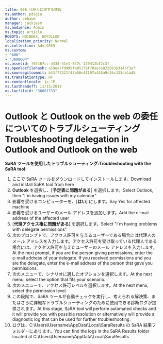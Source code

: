 ```yaml
---
title: 606 代理人に関する情報
ms.author: pdigia
author: pebaum
manager: jackiesm
ms.audience: Admin
ms.topic: article
ROBOTS: NOINDEX, NOFOLLOW
localization_priority: Normal
ms.collection: Adm_O365
ms.custom:
- "606"
- "3800004"
ms.assetid: f67467cc-d434-41e1-847c-120412b12c3f
ms.openlocfilehash: a59ea7fd995fa05179f70ae3a82268363145f3af
ms.sourcegitcommit: b43f77221f47b50c41197a448a9c26c423ce1ad5
ms.translationtype: HT
ms.contentlocale: ja-JP
ms.lasthandoff: 11/15/2019
ms.locfileid: "36661733"
---
```

# <a name="troubleshooting-delegation-in-outlook-and-outlook-on-the-web"></a><span data-ttu-id="0eda5-102">Outlook と Outlook on the web の委任についてのトラブルシューティング</span><span class="sxs-lookup"><span data-stu-id="0eda5-102">Troubleshooting delegation in Outlook and Outlook on the web</span></span>

<span data-ttu-id="0eda5-103">**SaRA ツールを使用したトラブルシューティング:**</span><span class="sxs-lookup"><span data-stu-id="0eda5-103">**Troubleshooting with the SaRA tool:**</span></span>

1. <span data-ttu-id="0eda5-104">[ここ](https://aka.ms/SaRA-SkypeForBusinessSignIn)で SaRA ツールをダウンロードしてインストールします。</span><span class="sxs-lookup"><span data-stu-id="0eda5-104">Download and install SaRA tool from here</span></span>
1. <span data-ttu-id="0eda5-105">**Outlook** を選択し、[**予定表に問題がある**] を選択します。</span><span class="sxs-lookup"><span data-stu-id="0eda5-105">Select Outlook, then "I\`m having issues with my calendar"</span></span>
1. <span data-ttu-id="0eda5-106">影響を受けるコンピューターを、[**はい**] にします。</span><span class="sxs-lookup"><span data-stu-id="0eda5-106">Say Yes for affected machine</span></span>
1. <span data-ttu-id="0eda5-107">影響を受けるユーザーのメール アドレスを追加します。</span><span class="sxs-lookup"><span data-stu-id="0eda5-107">Add the e-mail address of the affected user</span></span>
1. <span data-ttu-id="0eda5-108">[**代理アクセス権に問題がある**] を選択します。</span><span class="sxs-lookup"><span data-stu-id="0eda5-108">Select "I\`m having problems with delegate permissions"</span></span>
1. <span data-ttu-id="0eda5-p101">次のプロンプトで、アクセス許可を与えるユーザーである場合には代理人のメール アドレスを入力します。アクセス許可を受け取っている代理人である場合には、アクセス許可を与えたユーザーのメール アドレスを入力します。</span><span class="sxs-lookup"><span data-stu-id="0eda5-p101">At the next prompt, if you are the person giving permissions, enter the e-mail address of your delegate. If you received permissions and you are the delegate, enter the e-mail address of the person that gave you permissions.</span></span>
1. <span data-ttu-id="0eda5-111">次のメニューで、シナリオに適したオプションを選択します。</span><span class="sxs-lookup"><span data-stu-id="0eda5-111">At the next menu, select the option that fits your scenario.</span></span>
1. <span data-ttu-id="0eda5-112">次のメニューで、アクセス許可レベルを選択します。</span><span class="sxs-lookup"><span data-stu-id="0eda5-112">At the next menu, select the permission level.</span></span>
1. <span data-ttu-id="0eda5-113">この段階で、SaRA ツールが自動チェックを実行し、考えられる解決策、またはさらに詳細なトラブルシューティングのために使用できる診断ログが提供されます。</span><span class="sxs-lookup"><span data-stu-id="0eda5-113">At this stage, SaRA tool will perform automated checks and it will provide you with possible resolution or alternatively will provide a diagnostic log that can be used for further troubleshooting.</span></span>
1. <span data-ttu-id="0eda5-114">ログは、C:\Users\Username\AppData\Local\SaraResults の SaRA 結果フォルダーにあります。</span><span class="sxs-lookup"><span data-stu-id="0eda5-114">You can find the logs in the SaRA Results folder located at C:\Users\Username\AppData\Local\SaraResults</span></span>
